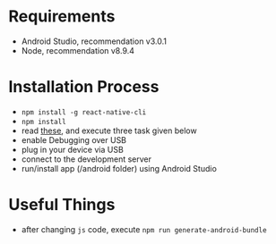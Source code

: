 # Requirements #

* Android Studio, recommendation v3.0.1
* Node, recommendation v8.9.4

# Installation Process #

* `npm install -g react-native-cli`
* `npm install`
* read [these](https://facebook.github.io/react-native/docs/running-on-device.html), and execute three task given below
* enable Debugging over USB
* plug in your device via USB
* connect to the development server
* run/install app (/android folder) using Android Studio

# Useful Things #

* after changing `js` code, execute `npm run generate-android-bundle`
